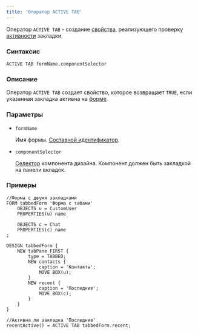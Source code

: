 ```yaml
---
title: 'Оператор ACTIVE TAB'
---
```


Оператор `ACTIVE TAB` - создание [свойства](Properties.md), реализующего проверку [активности](Activity_ACTIVE.md) закладки.

### Синтаксис 

    ACTIVE TAB formName.componentSelector

### Описание

Оператор `ACTIVE TAB` создает свойство, которое возвращает `TRUE`, если указанная закладка активна на [форме](Forms.md). 

### Параметры

- `formName`

    Имя формы. [Составной идентификатор](IDs.md#cid-broken).

- `componentSelector`  

    [Селектор](DESIGN_statement.md) компонента дизайна. Компонент должен быть закладкой на панели вкладок.

### Примеры

```lsf
//Форма с двумя закладками
FORM tabbedForm 'Форма с табами'
    OBJECTS u = CustomUser
    PROPERTIES(u) name

    OBJECTS c = Chat
    PROPERTIES(c) name
;

DESIGN tabbedForm {
    NEW tabPane FIRST {
        type = TABBED;
        NEW contacts {
            caption = 'Контакты';
            MOVE BOX(u);
        }
        NEW recent {
            caption = 'Последние';
            MOVE BOX(c);
        }
    }
}

//Активна ли закладка 'Последние'
recentActive() = ACTIVE TAB tabbedForm.recent;
```
